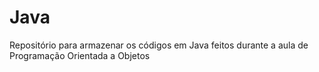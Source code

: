 # Java
 Repositório para armazenar os códigos em Java feitos durante a aula de Programação Orientada a Objetos
